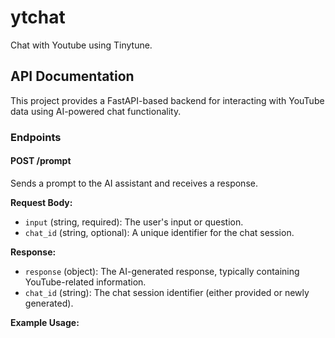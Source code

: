 # ytchat
Chat with Youtube using Tinytune.

## API Documentation

This project provides a FastAPI-based backend for interacting with YouTube data using AI-powered chat functionality.

### Endpoints

#### POST /prompt

Sends a prompt to the AI assistant and receives a response.

**Request Body:**
- `input` (string, required): The user's input or question.
- `chat_id` (string, optional): A unique identifier for the chat session.

**Response:**
- `response` (object): The AI-generated response, typically containing YouTube-related information.
- `chat_id` (string): The chat session identifier (either provided or newly generated).

**Example Usage:**
